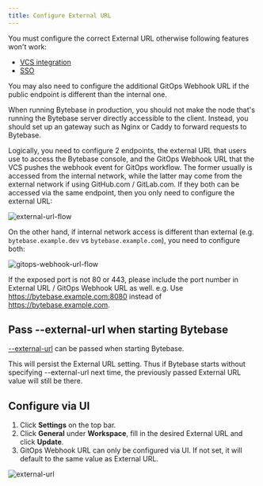 ```yaml
---
title: Configure External URL
---
```


<HintBlock type="warning">

You must configure the correct External URL otherwise following features won't work:

- [VCS integration](/docs/vcs-integration/overview)
- [SSO](/docs/administration/sso/overview)

You may also need to configure the additional GitOps Webhook URL if the public endpoint is different
than the internal one.

</HintBlock>

When running Bytebase in production, you should not make the node that's running the Bytebase server directly accessible to the client. Instead, you should set up an gateway such as Nginx or Caddy to forward requests to Bytebase.

Logically, you need to configure 2 endpoints, the external URL that users use to access the Bytebase console, and the GitOps Webhook URL that the VCS pushes the webhook event for GitOps workflow. The former usually is accessed from
the internal network, while the latter may come from the external network if using GitHub.com / GitLab.com.
If they both can be accessed via the same endpoint, then you only need to configure the external URL:

![external-url-flow](/content/docs/get-started/install/external-url-flow.webp)

On the other hand, if internal network access is different than external (e.g. `bytebase.example.dev` vs `bytebase.example.com`), you need to configure both:

![gitops-webhook-url-flow](/content/docs/get-started/install/gitops-webhook-url-flow.webp)

<HintBlock type="info">

If the exposed port is not 80 or 443, please include the port number in External URL / GitOps Webhook URL as well. e.g. Use https://bytebase.example.com:8080 instead of https://bytebase.example.com.

</HintBlock>

## Pass --external-url when starting Bytebase

[--external-url](/docs/reference/command-line#--external-url-string) can be passed when starting Bytebase.

<HintBlock type="info">

This will persist the External URL setting. Thus if Bytebase starts without specifying --external-url
next time, the previously passed External URL value will still be there.

</HintBlock>

## Configure via UI

1. Click **Settings** on the top bar.
1. Click **General** under **Workspace**, fill in the desired External URL and click **Update**.
1. GitOps Webhook URL can only be configured via UI. If not set, it will default to the same value as External URL.

![external-url](/content/docs/get-started/install/external-url.webp)
